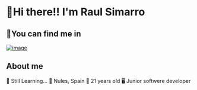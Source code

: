 # 👋Hi there!! I'm Raul Simarro

## 🔎You can find me in
[![image](https://img.shields.io/badge/LinkedIn-0077B5?style=for-the-badge&logo=linkedin&logoColor=white)]([url](https://www.linkedin.com/in/raul-s-2b49b92a9/))

## About me
🌱 Still Learning...
📍 Nules, Spain
👤 21 years old
🖥️ Junior softwere developer

<!--
**Alusim0931/Alusim0931** is a ✨ _special_ ✨ repository because its `README.md` (this file) appears on your GitHub profile.

Here are some ideas to get you started:

- 🔭 I’m currently working on ...
- 🌱 I’m currently learning ...
- 👯 I’m looking to collaborate on ...
- 🤔 I’m looking for help with ...
- 💬 Ask me about ...
- 📫 How to reach me: ...
- 😄 Pronouns: ...
- ⚡ Fun fact: ...
-->
